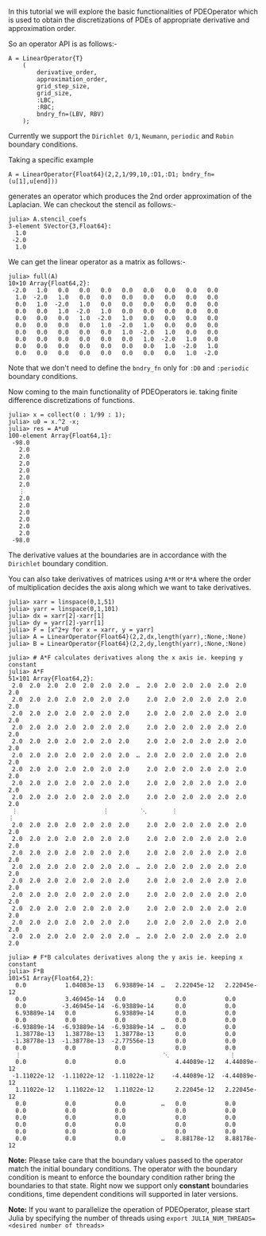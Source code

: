 In this tutorial we will explore the basic functionalities of PDEOperator which is used to obtain the discretizations of PDEs of appropriate derivative and approximation order.

So an operator API is as follows:-

    A = LinearOperator{T}
        (
            derivative_order,
            approximation_order,
            grid_step_size,
            grid_size,
            :LBC,
            :RBC;
            bndry_fn=(LBV, RBV)
        );
Currently we support the `Dirichlet 0/1`, `Neumann`, `periodic` and `Robin` boundary conditions.

Taking a specific example
    
    A = LinearOperator{Float64}(2,2,1/99,10,:D1,:D1; bndry_fn=(u[1],u[end]))
generates an operator which produces the 2nd order approximation of the Laplacian. We can checkout the stencil as follows:-

    julia> A.stencil_coefs
    3-element SVector{3,Float64}:
      1.0
     -2.0
      1.0

We can get the linear operator as a matrix as follows:-

    julia> full(A)
    10×10 Array{Float64,2}:
     -2.0   1.0   0.0   0.0   0.0   0.0   0.0   0.0   0.0   0.0
      1.0  -2.0   1.0   0.0   0.0   0.0   0.0   0.0   0.0   0.0
      0.0   1.0  -2.0   1.0   0.0   0.0   0.0   0.0   0.0   0.0
      0.0   0.0   1.0  -2.0   1.0   0.0   0.0   0.0   0.0   0.0
      0.0   0.0   0.0   1.0  -2.0   1.0   0.0   0.0   0.0   0.0
      0.0   0.0   0.0   0.0   1.0  -2.0   1.0   0.0   0.0   0.0
      0.0   0.0   0.0   0.0   0.0   1.0  -2.0   1.0   0.0   0.0
      0.0   0.0   0.0   0.0   0.0   0.0   1.0  -2.0   1.0   0.0
      0.0   0.0   0.0   0.0   0.0   0.0   0.0   1.0  -2.0   1.0
      0.0   0.0   0.0   0.0   0.0   0.0   0.0   0.0   1.0  -2.0

Note that we don't need to define the `bndry_fn` only for `:D0` and `:periodic` boundary conditions.


Now coming to the main functionality of PDEOperators ie. taking finite difference discretizations of functions.

    julia> x = collect(0 : 1/99 : 1);
    julia> u0 = x.^2 -x;
    julia> res = A*u0
    100-element Array{Float64,1}:
     -98.0
       2.0
       2.0
       2.0
       2.0
       2.0
       2.0
       ⋮  
       2.0
       2.0
       2.0
       2.0
       2.0
       2.0
     -98.0

The derivative values at the boundaries are in accordance with the `Dirichlet` boundary condition.

You can also take derivatives of matrices using `A*M` or `M*A` where the order of multiplication decides the axis along which we want to take derivatives.

    julia> xarr = linspace(0,1,51)
    julia> yarr = linspace(0,1,101)
    julia> dx = xarr[2]-xarr[1]
    julia> dy = yarr[2]-yarr[1]
    julia> F = [x^2+y for x = xarr, y = yarr]
    julia> A = LinearOperator{Float64}(2,2,dx,length(yarr),:None,:None)
    julia> B = LinearOperator{Float64}(2,2,dy,length(yarr),:None,:None)

    julia> # A*F calculates derivatives along the x axis ie. keeping y constant
    julia> A*F
    51×101 Array{Float64,2}:
     2.0  2.0  2.0  2.0  2.0  2.0  2.0  …  2.0  2.0  2.0  2.0  2.0  2.0  2.0
     2.0  2.0  2.0  2.0  2.0  2.0  2.0     2.0  2.0  2.0  2.0  2.0  2.0  2.0
     2.0  2.0  2.0  2.0  2.0  2.0  2.0     2.0  2.0  2.0  2.0  2.0  2.0  2.0
     2.0  2.0  2.0  2.0  2.0  2.0  2.0     2.0  2.0  2.0  2.0  2.0  2.0  2.0
     2.0  2.0  2.0  2.0  2.0  2.0  2.0     2.0  2.0  2.0  2.0  2.0  2.0  2.0
     2.0  2.0  2.0  2.0  2.0  2.0  2.0  …  2.0  2.0  2.0  2.0  2.0  2.0  2.0
     2.0  2.0  2.0  2.0  2.0  2.0  2.0     2.0  2.0  2.0  2.0  2.0  2.0  2.0
     2.0  2.0  2.0  2.0  2.0  2.0  2.0     2.0  2.0  2.0  2.0  2.0  2.0  2.0
     2.0  2.0  2.0  2.0  2.0  2.0  2.0     2.0  2.0  2.0  2.0  2.0  2.0  2.0
     ⋮                        ⋮         ⋱       ⋮                        ⋮  
     2.0  2.0  2.0  2.0  2.0  2.0  2.0     2.0  2.0  2.0  2.0  2.0  2.0  2.0
     2.0  2.0  2.0  2.0  2.0  2.0  2.0     2.0  2.0  2.0  2.0  2.0  2.0  2.0
     2.0  2.0  2.0  2.0  2.0  2.0  2.0     2.0  2.0  2.0  2.0  2.0  2.0  2.0
     2.0  2.0  2.0  2.0  2.0  2.0  2.0  …  2.0  2.0  2.0  2.0  2.0  2.0  2.0
     2.0  2.0  2.0  2.0  2.0  2.0  2.0     2.0  2.0  2.0  2.0  2.0  2.0  2.0
     2.0  2.0  2.0  2.0  2.0  2.0  2.0     2.0  2.0  2.0  2.0  2.0  2.0  2.0
     2.0  2.0  2.0  2.0  2.0  2.0  2.0     2.0  2.0  2.0  2.0  2.0  2.0  2.0
     2.0  2.0  2.0  2.0  2.0  2.0  2.0     2.0  2.0  2.0  2.0  2.0  2.0  2.0
     2.0  2.0  2.0  2.0  2.0  2.0  2.0  …  2.0  2.0  2.0  2.0  2.0  2.0  2.0

    julia> # F*B calculates derivatives along the y axis ie. keeping x constant
    julia> F*B
    101×51 Array{Float64,2}:
      0.0           1.04083e-13   6.93889e-14  …   2.22045e-12   2.22045e-12
      0.0           3.46945e-14   0.0              0.0           0.0        
      0.0          -3.46945e-14  -6.93889e-14      0.0           0.0        
      6.93889e-14   0.0           6.93889e-14      0.0           0.0        
      0.0           0.0           0.0              0.0           0.0        
     -6.93889e-14  -6.93889e-14  -6.93889e-14  …   0.0           0.0        
      1.38778e-13   1.38778e-13   1.38778e-13      0.0           0.0        
     -1.38778e-13  -1.38778e-13  -2.77556e-13      0.0           0.0        
      0.0           0.0           0.0              0.0           0.0        
      ⋮                                        ⋱                 ⋮          
      0.0           0.0           0.0              4.44089e-12   4.44089e-12
     -1.11022e-12  -1.11022e-12  -1.11022e-12     -4.44089e-12  -4.44089e-12
      1.11022e-12   1.11022e-12   1.11022e-12      2.22045e-12   2.22045e-12
      0.0           0.0           0.0          …   0.0           0.0        
      0.0           0.0           0.0              0.0           0.0        
      0.0           0.0           0.0              0.0           0.0        
      0.0           0.0           0.0              0.0           0.0        
      0.0           0.0           0.0              0.0           0.0        
      0.0           0.0           0.0          …   8.88178e-12   8.88178e-12



**Note:** Please take care that the boundary values passed to the operator match the initial boundary conditions. The operator with the boundary condition is meant to enforce the boundary condition rather bring the boundaries to that state. Right now we support only **constant** boundaries conditions, time dependent conditions will supported in later versions.

**Note:** If you want to parallelize the operation of PDEOperator, please start Julia by specifying the number of threads using `export JULIA_NUM_THREADS=<desired number of threads>`
